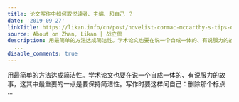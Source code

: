 ```yaml
---
title: 论文写作中如何取悦读者、主编、和自己 ？
date: '2019-09-27'
linkTitle: https://likan.info/cn/post/novelist-cormac-mccarthy-s-tips-on-how-to-write-a-great-science-paper/
source: About on Zhan, Likan | 战立侃
description: 用最简单的方法达成简洁性。学术论文也要在说一个自成一体的、有说服力的故事，这其中最重要的一点是要保持简洁性。写作时要这样问自己：删除那个标点
  ...
disable_comments: true
---
```

用最简单的方法达成简洁性。学术论文也要在说一个自成一体的、有说服力的故事，这其中最重要的一点是要保持简洁性。写作时要这样问自己：删除那个标点 ...